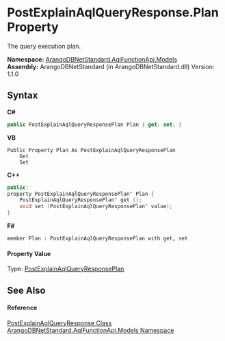 # PostExplainAqlQueryResponse.Plan Property 
 

The query execution plan.

**Namespace:**&nbsp;<a href="e03acbe1-782e-533e-7ffe-cd51613ed54f">ArangoDBNetStandard.AqlFunctionApi.Models</a><br />**Assembly:**&nbsp;ArangoDBNetStandard (in ArangoDBNetStandard.dll) Version: 1.1.0

## Syntax

**C#**<br />
``` C#
public PostExplainAqlQueryResponsePlan Plan { get; set; }
```

**VB**<br />
``` VB
Public Property Plan As PostExplainAqlQueryResponsePlan
	Get
	Set
```

**C++**<br />
``` C++
public:
property PostExplainAqlQueryResponsePlan^ Plan {
	PostExplainAqlQueryResponsePlan^ get ();
	void set (PostExplainAqlQueryResponsePlan^ value);
}
```

**F#**<br />
``` F#
member Plan : PostExplainAqlQueryResponsePlan with get, set

```


#### Property Value
Type: <a href="7eaee5d9-3125-cc86-eb86-9f9995689584">PostExplainAqlQueryResponsePlan</a>

## See Also


#### Reference
<a href="050a5d07-8a5c-112e-1d16-c6b87958553f">PostExplainAqlQueryResponse Class</a><br /><a href="e03acbe1-782e-533e-7ffe-cd51613ed54f">ArangoDBNetStandard.AqlFunctionApi.Models Namespace</a><br />